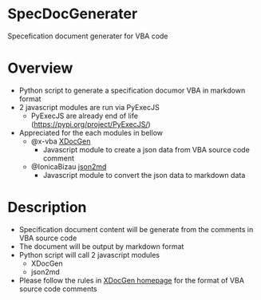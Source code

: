 # SpecDocGenerater
Specefication document generater for VBA code

# Overview
* Python script to generate a specification documor VBA in markdown format
* 2 javascript modules are run via PyExecJS
  * PyExecJS are already end of life (https://pypi.org/project/PyExecJS/)
* Appreciated for the each modules in bellow
  * @x-vba [XDocGen](https://github.com/x-vba/xdocgen)
    * Javascript module to create a json data from VBA source code comment
  * @IonicaBizau [json2md](https://github.com/IonicaBizau/json2md)
    * Javascript module to convert the json data to markdown data

# Description
* Specification document content will be generate from the comments in VBA source code
* The document will be output by markdown format
* Python script will call 2 javascript modules
  * XDocGen
  * json2md
* Please follow the rules in [XDocGen homepage](https://x-vba.com/xdocgen/) for the format of VBA source code comments

